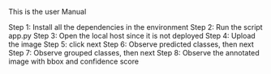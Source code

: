 This is the user Manual

Step 1: Install all the dependencies in the environment
Step 2: Run the script app.py
Step 3: Open the local host since it is not deployed
Step 4: Upload the image
Step 5: click next
Step 6: Observe predicted classes, then next
Step 7: Observe grouped classes, then next
Step 8: Observe the annotated image with bbox and confidence score
